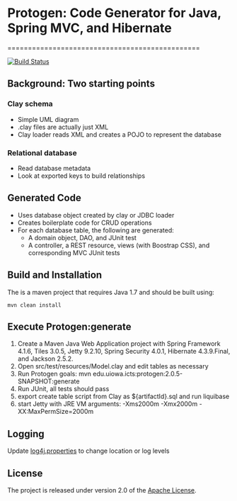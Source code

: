 # Protogen: Code Generator for Java, Spring MVC, and Hibernate
===============================================

[![Build Status](https://travis-ci.org/ui-icts/Protogen.svg?branch=master)](https://travis-ci.org/ui-icts/Protogen)

## Background: Two starting points

### Clay schema 
* Simple UML diagram
* .clay files are actually just XML
* Clay loader reads XML and creates a POJO to represent the database

### Relational database
* Read database metadata
* Look at exported keys to build relationships

## Generated Code
* Uses database object created by clay or JDBC loader
* Creates boilerplate code for CRUD operations
* For each database table, the following are generated:
  * A domain object, DAO, and JUnit test
  * A controller, a REST resource, views (with Boostrap CSS), and corresponding MVC JUnit tests

## Build and Installation

The is a maven project that requires Java 1.7 and should be built using:

    mvn clean install
    
## Execute Protogen:generate
1. Create a Maven Java Web Application project with Spring Framework 4.1.6, Tiles 3.0.5, Jetty 9.2.10, Spring Security 4.0.1, Hibernate 4.3.9.Final, and Jackson 2.5.2.
2. Open src/test/resources/Model.clay and edit tables as necessary
3. Run Protogen goals: mvn edu.uiowa.icts:protogen:2.0.5-SNAPSHOT:generate
4. Run JUnit, all tests should pass
5. export create table script from Clay as ${artifactId}.sql and run liquibase
6. start Jetty with JRE VM arguments: -Xms2000m -Xmx2000m -XX:MaxPermSize=2000m

## Logging

Update [log4j.properties](src/main/resources/log4j.properties) to change location or log levels

## License

The project is released under version 2.0 of the [Apache License](http://www.apache.org/licenses/LICENSE-2.0).
